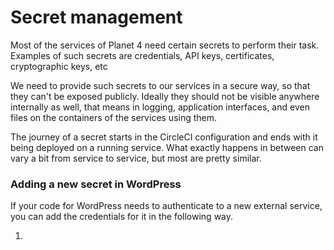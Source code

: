 # Secret management

Most of the services of Planet 4 need certain secrets to perform their task. Examples of such secrets are credentials, API keys, certificates, cryptographic keys, etc

We need to provide such secrets to our services in a secure way, so that they can't be exposed publicly. Ideally they should not be visible anywhere internally as well, that means in logging, application interfaces, and even files on the containers of the services using them.

The journey of a secret starts in the CircleCI configuration and ends with it being deployed on a running service. What exactly happens in between can vary a bit from service to service, but most are pretty similar.

### Adding a new secret in WordPress

If your code for WordPress needs to authenticate to a new external service, you can add the credentials for it in the following way.

1.
